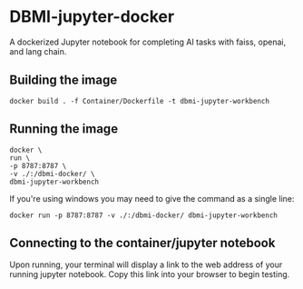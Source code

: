 # DBMI-jupyter-docker

A dockerized Jupyter notebook for completing AI tasks with faiss, openai, and lang chain.

## Building the image
```
docker build . -f Container/Dockerfile -t dbmi-jupyter-workbench
```

## Running the image

```
docker \
run \
-p 8787:8787 \
-v ./:/dbmi-docker/ \
dbmi-jupyter-workbench
```

If you're using windows you may need to give the command as a single line:

```
docker run -p 8787:8787 -v ./:/dbmi-docker/ dbmi-jupyter-workbench
```

## Connecting to the container/jupyter notebook

Upon running, your terminal will display a link to the web address of your running jupyter notebook. Copy this link into your browser to begin testing.